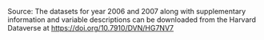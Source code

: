 Source: The datasets for year 2006 and 2007 along with supplementary
information and variable descriptions can be downloaded from the Harvard Dataverse at
https://doi.org/10.7910/DVN/HG7NV7
